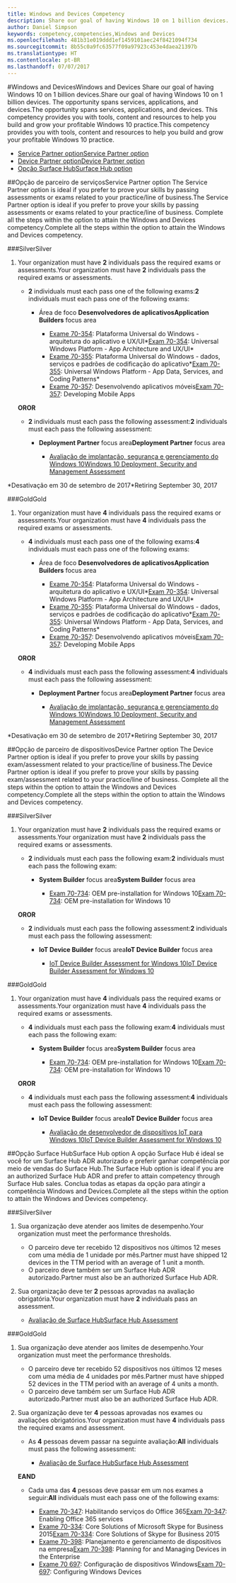 ```yaml
---
title: Windows and Devices Competency
description: Share our goal of having Windows 10 on 1 billion devices. The opportunity spans services, applications, and devices. This competency provides you with tools, content and resources to help you build and grow your profitable Windows 10 practice.
author: Daniel Simpson
keywords: competency,competencies,Windows and Devices
ms.openlocfilehash: 481b31e019ddd1ef1459101aec24f8421094f734
ms.sourcegitcommit: 8b55c0a9fc63577f09a97923c453e4daea21397b
ms.translationtype: HT
ms.contentlocale: pt-BR
ms.lasthandoff: 07/07/2017
---
```

#<a name="windows-and-devices"></a><span data-ttu-id="8faee-106">Windows and Devices</span><span class="sxs-lookup"><span data-stu-id="8faee-106">Windows and Devices</span></span> 
<span data-ttu-id="8faee-107">Share our goal of having Windows 10 on 1 billion devices.</span><span class="sxs-lookup"><span data-stu-id="8faee-107">Share our goal of having Windows 10 on 1 billion devices.</span></span> <span data-ttu-id="8faee-108">The opportunity spans services, applications, and devices.</span><span class="sxs-lookup"><span data-stu-id="8faee-108">The opportunity spans services, applications, and devices.</span></span> <span data-ttu-id="8faee-109">This competency provides you with tools, content and resources to help you build and grow your profitable Windows 10 practice.</span><span class="sxs-lookup"><span data-stu-id="8faee-109">This competency provides you with tools, content and resources to help you build and grow your profitable Windows 10 practice.</span></span>

- [<span data-ttu-id="8faee-110">Service Partner option</span><span class="sxs-lookup"><span data-stu-id="8faee-110">Service Partner option</span></span>](#service-partner-option)
- [<span data-ttu-id="8faee-111">Device Partner option</span><span class="sxs-lookup"><span data-stu-id="8faee-111">Device Partner option</span></span>](#device-partner-option)
- [<span data-ttu-id="8faee-112">Opção Surface Hub</span><span class="sxs-lookup"><span data-stu-id="8faee-112">Surface Hub option</span></span>](#surface-hub-option)

##<a name="service-partner-option"></a><span data-ttu-id="8faee-113">Opção de parceiro de serviços</span><span class="sxs-lookup"><span data-stu-id="8faee-113">Service Partner option</span></span>
<span data-ttu-id="8faee-114">The Service Partner option is ideal if you prefer to prove your skills by passing assessments or exams related to your practice/line of business.</span><span class="sxs-lookup"><span data-stu-id="8faee-114">The Service Partner option is ideal if you prefer to prove your skills by passing assessments or exams related to your practice/line of business.</span></span> <span data-ttu-id="8faee-115">Complete all the steps within the option to attain the Windows and Devices competency.</span><span class="sxs-lookup"><span data-stu-id="8faee-115">Complete all the steps within the option to attain the Windows and Devices competency.</span></span>

###<a name="silver"></a><span data-ttu-id="8faee-116">Silver</span><span class="sxs-lookup"><span data-stu-id="8faee-116">Silver</span></span>
1. <span data-ttu-id="8faee-117">Your organization must have **2** individuals pass the required exams or assessments.</span><span class="sxs-lookup"><span data-stu-id="8faee-117">Your organization must have **2** individuals pass the required exams or assessments.</span></span>

    - <span data-ttu-id="8faee-118">**2** individuals must each pass one of the following exams:</span><span class="sxs-lookup"><span data-stu-id="8faee-118">**2** individuals must each pass one of the following exams:</span></span>

        - <span data-ttu-id="8faee-119">Área de foco **Desenvolvedores de aplicativos**</span><span class="sxs-lookup"><span data-stu-id="8faee-119">**Application Builders** focus area</span></span>

            - <span data-ttu-id="8faee-120">[Exame 70-354](https://www.microsoft.com/en-us/learning/exam-70-354.aspx): Plataforma Universal do Windows - arquitetura do aplicativo e UX/UI*</span><span class="sxs-lookup"><span data-stu-id="8faee-120">[Exam 70-354](https://www.microsoft.com/en-us/learning/exam-70-354.aspx): Universal Windows Platform - App Architecture and UX/UI*</span></span>
            - <span data-ttu-id="8faee-121">[Exame 70-355](https://www.microsoft.com/en-us/learning/exam-70-355.aspx): Plataforma Universal do Windows - dados, serviços e padrões de codificação do aplicativo*</span><span class="sxs-lookup"><span data-stu-id="8faee-121">[Exam 70-355](https://www.microsoft.com/en-us/learning/exam-70-355.aspx): Universal Windows Platform - App Data, Services, and Coding Patterns*</span></span>
            - <span data-ttu-id="8faee-122">[Exame 70-357](https://www.microsoft.com/en-us/learning/exam-70-357.aspx): Desenvolvendo aplicativos móveis</span><span class="sxs-lookup"><span data-stu-id="8faee-122">[Exam 70-357](https://www.microsoft.com/en-us/learning/exam-70-357.aspx): Developing Mobile Apps</span></span>

    **<span data-ttu-id="8faee-123">OR</span><span class="sxs-lookup"><span data-stu-id="8faee-123">OR</span></span>**

    - <span data-ttu-id="8faee-124">**2** individuals must each pass the following assessment:</span><span class="sxs-lookup"><span data-stu-id="8faee-124">**2** individuals must each pass the following assessment:</span></span>

        - <span data-ttu-id="8faee-125">**Deployment Partner** focus area</span><span class="sxs-lookup"><span data-stu-id="8faee-125">**Deployment Partner** focus area</span></span>

            - [<span data-ttu-id="8faee-126">Avaliação de implantação, segurança e gerenciamento do Windows 10</span><span class="sxs-lookup"><span data-stu-id="8faee-126">Windows 10 Deployment, Security and Management Assessment</span></span>](https://partneruniversity.microsoft.com/?whr=uri:MicrosoftAccount&courseId=16022&scoId=eGcisv8BC_3806265419)

<span data-ttu-id="8faee-127">*Desativação em 30 de setembro de 2017</span><span class="sxs-lookup"><span data-stu-id="8faee-127">*Retiring September 30, 2017</span></span>

###<a name="gold"></a><span data-ttu-id="8faee-128">Gold</span><span class="sxs-lookup"><span data-stu-id="8faee-128">Gold</span></span>
1. <span data-ttu-id="8faee-129">Your organization must have **4** individuals pass the required exams or assessments.</span><span class="sxs-lookup"><span data-stu-id="8faee-129">Your organization must have **4** individuals pass the required exams or assessments.</span></span>
    - <span data-ttu-id="8faee-130">**4** individuals must each pass one of the following exams:</span><span class="sxs-lookup"><span data-stu-id="8faee-130">**4** individuals must each pass one of the following exams:</span></span>
        - <span data-ttu-id="8faee-131">Área de foco **Desenvolvedores de aplicativos**</span><span class="sxs-lookup"><span data-stu-id="8faee-131">**Application Builders** focus area</span></span>

            - <span data-ttu-id="8faee-132">[Exame 70-354](https://www.microsoft.com/en-us/learning/exam-70-354.aspx): Plataforma Universal do Windows - arquitetura do aplicativo e UX/UI*</span><span class="sxs-lookup"><span data-stu-id="8faee-132">[Exam 70-354](https://www.microsoft.com/en-us/learning/exam-70-354.aspx): Universal Windows Platform - App Architecture and UX/UI*</span></span>
            - <span data-ttu-id="8faee-133">[Exame 70-355](https://www.microsoft.com/en-us/learning/exam-70-355.aspx): Plataforma Universal do Windows - dados, serviços e padrões de codificação do aplicativo*</span><span class="sxs-lookup"><span data-stu-id="8faee-133">[Exam 70-355](https://www.microsoft.com/en-us/learning/exam-70-355.aspx): Universal Windows Platform - App Data, Services, and Coding Patterns*</span></span>
            - <span data-ttu-id="8faee-134">[Exame 70-357](https://www.microsoft.com/en-us/learning/exam-70-357.aspx): Desenvolvendo aplicativos móveis</span><span class="sxs-lookup"><span data-stu-id="8faee-134">[Exam 70-357](https://www.microsoft.com/en-us/learning/exam-70-357.aspx): Developing Mobile Apps</span></span>

    **<span data-ttu-id="8faee-135">OR</span><span class="sxs-lookup"><span data-stu-id="8faee-135">OR</span></span>**

    - <span data-ttu-id="8faee-136">**4** individuals must each pass the following assessment:</span><span class="sxs-lookup"><span data-stu-id="8faee-136">**4** individuals must each pass the following assessment:</span></span>

        - <span data-ttu-id="8faee-137">**Deployment Partner** focus area</span><span class="sxs-lookup"><span data-stu-id="8faee-137">**Deployment Partner** focus area</span></span>

            - [<span data-ttu-id="8faee-138">Avaliação de implantação, segurança e gerenciamento do Windows 10</span><span class="sxs-lookup"><span data-stu-id="8faee-138">Windows 10 Deployment, Security and Management Assessment</span></span>](https://partneruniversity.microsoft.com/?whr=uri:MicrosoftAccount&courseId=16022&scoId=eGcisv8BC_3806265419)

<span data-ttu-id="8faee-139">*Desativação em 30 de setembro de 2017</span><span class="sxs-lookup"><span data-stu-id="8faee-139">*Retiring September 30, 2017</span></span>

##<a name="device-partner-option"></a><span data-ttu-id="8faee-140">Opção de parceiro de dispositivos</span><span class="sxs-lookup"><span data-stu-id="8faee-140">Device Partner option</span></span>
<span data-ttu-id="8faee-141">The Device Partner option is ideal if you prefer to prove your skills by passing exam/assessment related to your practice/line of business.</span><span class="sxs-lookup"><span data-stu-id="8faee-141">The Device Partner option is ideal if you prefer to prove your skills by passing exam/assessment related to your practice/line of business.</span></span> <span data-ttu-id="8faee-142">Complete all the steps within the option to attain the Windows and Devices competency.</span><span class="sxs-lookup"><span data-stu-id="8faee-142">Complete all the steps within the option to attain the Windows and Devices competency.</span></span>

###<a name="silver"></a><span data-ttu-id="8faee-143">Silver</span><span class="sxs-lookup"><span data-stu-id="8faee-143">Silver</span></span>
1. <span data-ttu-id="8faee-144">Your organization must have **2** individuals pass the required exams or assessments.</span><span class="sxs-lookup"><span data-stu-id="8faee-144">Your organization must have **2** individuals pass the required exams or assessments.</span></span>

    - <span data-ttu-id="8faee-145">**2** individuals must each pass the following exam:</span><span class="sxs-lookup"><span data-stu-id="8faee-145">**2** individuals must each pass the following exam:</span></span>

        - <span data-ttu-id="8faee-146">**System Builder** focus area</span><span class="sxs-lookup"><span data-stu-id="8faee-146">**System Builder** focus area</span></span>

            - <span data-ttu-id="8faee-147">[Exam 70-734](https://www.microsoft.com/en-us/learning/exam-70-734.aspx): OEM pre-installation for Windows 10</span><span class="sxs-lookup"><span data-stu-id="8faee-147">[Exam 70-734](https://www.microsoft.com/en-us/learning/exam-70-734.aspx): OEM pre-installation for Windows 10</span></span>

    **<span data-ttu-id="8faee-148">OR</span><span class="sxs-lookup"><span data-stu-id="8faee-148">OR</span></span>**

    - <span data-ttu-id="8faee-149">**2** individuals must each pass the following assessment:</span><span class="sxs-lookup"><span data-stu-id="8faee-149">**2** individuals must each pass the following assessment:</span></span>

        - <span data-ttu-id="8faee-150">**IoT Device Builder** focus area</span><span class="sxs-lookup"><span data-stu-id="8faee-150">**IoT Device Builder** focus area</span></span>

            - [<span data-ttu-id="8faee-151">IoT Device Builder Assessment for Windows 10</span><span class="sxs-lookup"><span data-stu-id="8faee-151">IoT Device Builder Assessment for Windows 10</span></span>](https://partneruniversity.microsoft.com/?whr=uri:MicrosoftAccount&courseId=15887&scoId=mwJPK2B8B_9004778676)

###<a name="gold"></a><span data-ttu-id="8faee-152">Gold</span><span class="sxs-lookup"><span data-stu-id="8faee-152">Gold</span></span>
1. <span data-ttu-id="8faee-153">Your organization must have **4** individuals pass the required exams or assessments.</span><span class="sxs-lookup"><span data-stu-id="8faee-153">Your organization must have **4** individuals pass the required exams or assessments.</span></span>

    - <span data-ttu-id="8faee-154">**4** individuals must each pass the following exam:</span><span class="sxs-lookup"><span data-stu-id="8faee-154">**4** individuals must each pass the following exam:</span></span>

        - <span data-ttu-id="8faee-155">**System Builder** focus area</span><span class="sxs-lookup"><span data-stu-id="8faee-155">**System Builder** focus area</span></span>

            - <span data-ttu-id="8faee-156">[Exam 70-734](https://www.microsoft.com/en-us/learning/exam-70-734.aspx): OEM pre-installation for Windows 10</span><span class="sxs-lookup"><span data-stu-id="8faee-156">[Exam 70-734](https://www.microsoft.com/en-us/learning/exam-70-734.aspx): OEM pre-installation for Windows 10</span></span>

    **<span data-ttu-id="8faee-157">OR</span><span class="sxs-lookup"><span data-stu-id="8faee-157">OR</span></span>**

    - <span data-ttu-id="8faee-158">**4** individuals must each pass the following assessment:</span><span class="sxs-lookup"><span data-stu-id="8faee-158">**4** individuals must each pass the following assessment:</span></span>

        - <span data-ttu-id="8faee-159">**IoT Device Builder** focus area</span><span class="sxs-lookup"><span data-stu-id="8faee-159">**IoT Device Builder** focus area</span></span>
        
            - [<span data-ttu-id="8faee-160">Avaliação de desenvolvedor de dispositivos IoT para Windows 10</span><span class="sxs-lookup"><span data-stu-id="8faee-160">IoT Device Builder Assessment for Windows 10</span></span>](https://partneruniversity.microsoft.com/?whr=uri:MicrosoftAccount&courseId=15887&scoId=mwJPK2B8B_9004778676)

##<a name="surface-hub-option"></a><span data-ttu-id="8faee-161">Opção Surface Hub</span><span class="sxs-lookup"><span data-stu-id="8faee-161">Surface Hub option</span></span>
<span data-ttu-id="8faee-162">A opção Surface Hub é ideal se você for um Surface Hub ADR autorizado e preferir ganhar competência por meio de vendas do Surface Hub.</span><span class="sxs-lookup"><span data-stu-id="8faee-162">The Surface Hub option is ideal if you are an authorized Surface Hub ADR and prefer to attain competency through Surface Hub sales.</span></span> <span data-ttu-id="8faee-163">Conclua todas as etapas da opção para atingir a competência Windows and Devices.</span><span class="sxs-lookup"><span data-stu-id="8faee-163">Complete all the steps within the option to attain the Windows and Devices competency.</span></span>

###<a name="silver"></a><span data-ttu-id="8faee-164">Silver</span><span class="sxs-lookup"><span data-stu-id="8faee-164">Silver</span></span>
1. <span data-ttu-id="8faee-165">Sua organização deve atender aos limites de desempenho.</span><span class="sxs-lookup"><span data-stu-id="8faee-165">Your organization must meet the performance thresholds.</span></span>

    - <span data-ttu-id="8faee-166">O parceiro deve ter recebido 12 dispositivos nos últimos 12 meses com uma média de 1 unidade por mês.</span><span class="sxs-lookup"><span data-stu-id="8faee-166">Partner must have shipped 12 devices in the TTM period with an average of 1 unit a month.</span></span>
    - <span data-ttu-id="8faee-167">O parceiro deve também ser um Surface Hub ADR autorizado.</span><span class="sxs-lookup"><span data-stu-id="8faee-167">Partner must also be an authorized Surface Hub ADR.</span></span>

2. <span data-ttu-id="8faee-168">Sua organização deve ter **2** pessoas aprovadas na avaliação obrigatória.</span><span class="sxs-lookup"><span data-stu-id="8faee-168">Your organization must have **2** individuals pass an assessment.</span></span>

    - [<span data-ttu-id="8faee-169">Avaliação de Surface Hub</span><span class="sxs-lookup"><span data-stu-id="8faee-169">Surface Hub Assessment</span></span>](https://PartnerUniversity.microsoft.com?whr=uri:MicrosoftAccount&courseId=16722&scoId=jcNMRQouC_5906265419)


###<a name="gold"></a><span data-ttu-id="8faee-170">Gold</span><span class="sxs-lookup"><span data-stu-id="8faee-170">Gold</span></span>
1. <span data-ttu-id="8faee-171">Sua organização deve atender aos limites de desempenho.</span><span class="sxs-lookup"><span data-stu-id="8faee-171">Your organization must meet the performance thresholds.</span></span>

    - <span data-ttu-id="8faee-172">O parceiro deve ter recebido 52 dispositivos nos últimos 12 meses com uma média de 4 unidades por mês.</span><span class="sxs-lookup"><span data-stu-id="8faee-172">Partner must have shipped 52 devices in the TTM period with an average of 4 units a month.</span></span>
    - <span data-ttu-id="8faee-173">O parceiro deve também ser um Surface Hub ADR autorizado.</span><span class="sxs-lookup"><span data-stu-id="8faee-173">Partner must also be an authorized Surface Hub ADR.</span></span>

2. <span data-ttu-id="8faee-174">Sua organização deve ter **4** pessoas aprovadas nos exames ou avaliações obrigatórios.</span><span class="sxs-lookup"><span data-stu-id="8faee-174">Your organization must have **4** individuals pass the required exams and assessment.</span></span>

    - <span data-ttu-id="8faee-175">As **4** pessoas devem passar na seguinte avaliação:</span><span class="sxs-lookup"><span data-stu-id="8faee-175">**All** individuals must pass the following assessment:</span></span>
    
        - [<span data-ttu-id="8faee-176">Avaliação de Surface Hub</span><span class="sxs-lookup"><span data-stu-id="8faee-176">Surface Hub Assessment</span></span>](https://PartnerUniversity.microsoft.com?whr=uri:MicrosoftAccount&courseId=16722&scoId=jcNMRQouC_5906265419)
    
    **<span data-ttu-id="8faee-177">E</span><span class="sxs-lookup"><span data-stu-id="8faee-177">AND</span></span>**

    - <span data-ttu-id="8faee-178">Cada uma das **4** pessoas deve passar em um nos exames a seguir:</span><span class="sxs-lookup"><span data-stu-id="8faee-178">**All** individuals must each pass one of the following exams:</span></span>

        - <span data-ttu-id="8faee-179">[Exame 70-347](https://www.microsoft.com/en-us/learning/exam-70-347.aspx): Habilitando serviços do Office 365</span><span class="sxs-lookup"><span data-stu-id="8faee-179">[Exam 70-347](https://www.microsoft.com/en-us/learning/exam-70-347.aspx): Enabling Office 365 services</span></span>
        - <span data-ttu-id="8faee-180">[Exame 70-334](https://www.microsoft.com/en-us/learning/exam-70-334.aspx): Core Solutions of Microsoft Skype for Business 2015</span><span class="sxs-lookup"><span data-stu-id="8faee-180">[Exam 70-334](https://www.microsoft.com/en-us/learning/exam-70-334.aspx): Core Solutions of Skype for Business 2015</span></span> 
        - <span data-ttu-id="8faee-181">[Exame 70-398](https://www.microsoft.com/en-us/learning/exam-70-398.aspx): Planejamento e gerenciamento de dispositivos na empresa</span><span class="sxs-lookup"><span data-stu-id="8faee-181">[Exam 70-398](https://www.microsoft.com/en-us/learning/exam-70-398.aspx): Planning for and Managing Devices in the Enterprise</span></span>
        - <span data-ttu-id="8faee-182">[Exame 70 697](https://www.microsoft.com/en-us/learning/exam-70-697.aspx): Configuração de dispositivos Windows</span><span class="sxs-lookup"><span data-stu-id="8faee-182">[Exam 70-697](https://www.microsoft.com/en-us/learning/exam-70-697.aspx): Configuring Windows Devices</span></span> 



      



 


